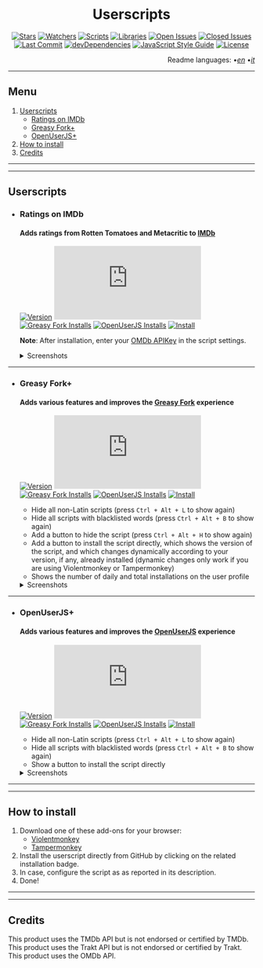 <div align="center">

# Userscripts

</div>

<div align="center">

[![Stars](https://img.shields.io/github/stars/iFelix18/Userscripts?style=flat-square)](https://github.com/iFelix18/Userscripts/stargazers)
[![Watchers](https://img.shields.io/github/watchers/iFelix18/Userscripts?style=flat-square)](https://github.com/iFelix18/Userscripts/watchers)
[![Scripts](https://img.shields.io/badge/scripts-3-orange?style=flat-square)](https://github.com/iFelix18/Userscripts/tree/master/userscripts)
[![Libraries](https://img.shields.io/badge/librearies-4-orange?style=flat-square)](https://github.com/iFelix18/Userscripts/tree/master/src/lib)
[![Open Issues](https://img.shields.io/github/issues-raw/iFelix18/Userscripts?style=flat-square)](https://github.com/iFelix18/Userscripts/issues)
[![Closed Issues](https://img.shields.io/github/issues-closed-raw/iFelix18/Userscripts?style=flat-square)](https://github.com/iFelix18/Userscripts/issues?q=is%3Aissue+is%3Aclosed)
[![Last Commit](https://img.shields.io/github/last-commit/iFelix18/Userscripts?style=flat-square)](https://github.com/iFelix18/Userscripts/commits/master)
[![devDependencies](https://img.shields.io/david/dev/iFelix18/Userscripts?style=flat-square)](https://david-dm.org/iFelix18/Userscripts?type=dev)
[![JavaScript Style Guide](https://img.shields.io/badge/code_style-standard-brightgreen?style=flat-square)](https://standardjs.com)
[![License](https://img.shields.io/github/license/iFelix18/Userscripts?style=flat-square)](https://github.com/iFelix18/Userscripts/blob/master/LICENSE.md)

</div>

<div align="right">

Readme languages:
•[_en_](README.md "English")
•[_it_](README.it.md "Italiano")

</div>

---

## Menu

1. [Userscripts](README.md#userscripts)
    - [Ratings on IMDb](README.md#ratings-on-imdb)
    - [Greasy Fork+](README.md#greasy-fork)
    - [OpenUserJS+](README.md#openuserjs)
2. [How to install](README.md#how-to-install)
3. [Credits](README.md#credits)

---

---

## Userscripts

*   ### Ratings on IMDb
    #### Adds ratings from Rotten Tomatoes and Metacritic to [IMDb](https://www.imdb.com/)

    [![Version](https://img.shields.io/endpoint?url=https://runkit.io/ifelix18/userscript-version/branches/master/Userscripts/userscripts/meta/ratings-on-imdb.meta.js&style=flat-square)](#)
    [![Size](https://img.shields.io/github/size/iFelix18/Userscripts/userscripts/ratings-on-imdb.user.js?style=flat-square)](#)
    [![Greasy Fork Installs](https://img.shields.io/endpoint?url=https://runkit.io/ifelix18/greasyfork/branches/master/431189&style=flat-square)](https://greasyfork.org/scripts/431189-ratings-on-imdb)
    [![OpenUserJS Installs](https://img.shields.io/endpoint?url=https://runkit.io/ifelix18/openuserjs/branches/master/iFelix18/Ratings_on_IMDb&style=flat-square)](https://openuserjs.org/scripts/iFelix18/Ratings_on_IMDb)
    [![Install](https://img.shields.io/badge/install%20directly%20from-GitHub-blue?style=flat-square "Click here!")](https://raw.githubusercontent.com/iFelix18/Userscripts/master/userscripts/ratings-on-imdb.user.js)

    **Note**: After installation, enter your [OMDb APIKey](https://www.omdbapi.com/apikey.aspx) in the script settings.

    <details>
    <summary>Screenshots</summary>

    Before:<br>[![Before](https://i.imgur.com/eQrDc84.png "Before")](#)
    After:<br>[![After](https://i.imgur.com/g2aeM9h.png "After")](#)

    </details>

---

*   ### Greasy Fork+
    #### Adds various features and improves the [Greasy Fork](https://greasyfork.org/) experience

    [![Version](https://img.shields.io/endpoint?url=https://runkit.io/ifelix18/userscript-version/branches/master/Userscripts/userscripts/meta/greasyfork-plus.meta.js&style=flat-square)](#)
    [![Size](https://img.shields.io/github/size/iFelix18/Userscripts/userscripts/greasyfork-plus.user.js?style=flat-square)](#)
    [![Greasy Fork Installs](https://img.shields.io/endpoint?url=https://runkit.io/ifelix18/greasyfork/branches/master/431584&style=flat-square)](https://greasyfork.org/scripts/431584-greasy-fork)
    [![OpenUserJS Installs](https://img.shields.io/endpoint?url=https://runkit.io/ifelix18/openuserjs/branches/master/iFelix18/Greasy_Fork%2B&style=flat-square)](https://openuserjs.org/scripts/iFelix18/Greasy_Fork+)
    [![Install](https://img.shields.io/badge/install%20directly%20from-GitHub-blue?style=flat-square "Click here!")](https://raw.githubusercontent.com/iFelix18/Userscripts/master/userscripts/greasyfork-plus.user.js)

    - Hide all non-Latin scripts (press `Ctrl + Alt + L` to show again)
    - Hide all scripts with blacklisted words (press `Ctrl + Alt + B` to show again)
    - Add a button to hide the script (press `Ctrl + Alt + H` to show again)
    - Add a button to install the script directly, which shows the version of the script, and which changes dynamically according to your version, if any, already installed (dynamic changes only work if you are using Violentmonkey or Tampermonkey)
    - Shows the number of daily and total installations on the user profile

    <details>
    <summary>Screenshots</summary>

    Hide script button:<br>[![Before](https://i.imgur.com/PFRM1SW.png "Hide script button")](#)
    Install button, examples of how it can change dynamically:<br>[![Before](https://i.imgur.com/CO8wjFn.png "Install button")](#)
    Number of installations:<br>[![After](https://i.imgur.com/1DlTEZV.png "Number of installations")](#)

    </details>

---

*   ### OpenUserJS+
    #### Adds various features and improves the [OpenUserJS](https://openuserjs.org/) experience

    [![Version](https://img.shields.io/endpoint?url=https://runkit.io/ifelix18/userscript-version/branches/master/Userscripts/userscripts/meta/openuserjs-plus.meta.js&style=flat-square)](#)
    [![Size](https://img.shields.io/github/size/iFelix18/Userscripts/userscripts/openuserjs-plus.user.js?style=flat-square)](#)
    [![Greasy Fork Installs](https://img.shields.io/endpoint?url=https://runkit.io/ifelix18/greasyfork/branches/master/431585&style=flat-square)](https://greasyfork.org/scripts/431585-openuserjs)
    [![OpenUserJS Installs](https://img.shields.io/endpoint?url=https://runkit.io/ifelix18/openuserjs/branches/master/iFelix18/OpenUserJS%2B&style=flat-square)](https://openuserjs.org/scripts/iFelix18/OpenUserJS+)
    [![Install](https://img.shields.io/badge/install%20directly%20from-GitHub-blue?style=flat-square "Click here!")](https://raw.githubusercontent.com/iFelix18/Userscripts/master/userscripts/openuserjs-plus.user.js)

    - Hide all non-Latin scripts (press `Ctrl + Alt + L` to show again)
    - Hide all scripts with blacklisted words (press `Ctrl + Alt + B` to show again)
    - Show a button to install the script directly

    <details>
    <summary>Screenshots</summary>

    Install button:<br>[![Before](https://i.imgur.com/3LQLR3B.png "Install button")](#)

    </details>

---

---

## How to install

1. Download one of these add-ons for your browser:
    - [Violentmonkey](https://violentmonkey.github.io/)
    - [Tampermonkey](https://www.tampermonkey.net/)
2. Install the userscript directly from GitHub by clicking on the related installation badge.
3. In case, configure the script as as reported in its description.
4. Done!

---

---

## Credits

This product uses the TMDb API but is not endorsed or certified by TMDb.<br>
This product uses the Trakt API but is not endorsed or certified by Trakt.<br>
This product uses the OMDb API.
